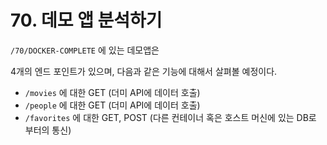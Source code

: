 # 70. 데모 앱 분석하기

`/70/DOCKER-COMPLETE` 에 있는 데모앱은

4개의 엔드 포인트가 있으며, 다음과 같은 기능에 대해서 살펴볼 예정이다.

- `/movies` 에 대한 GET (더미 API에 데이터 호출)
- `/people` 에 대한 GET (더미 API에 데이터 호출)
- `/favorites` 에 대한 GET, POST (다른 컨테이너 혹은 호스트 머신에 있는 DB로 부터의 통신)

